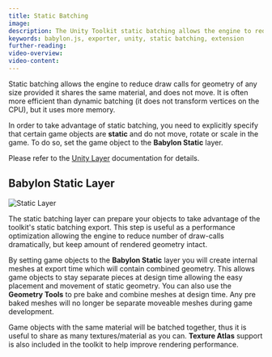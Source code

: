 ```yaml
---
title: Static Batching
image:
description: The Unity Toolkit static batching allows the engine to reduce draw calls for geometry of any size provided it shares the same material, and does not move.
keywords: babylon.js, exporter, unity, static batching, extension
further-reading:
video-overview:
video-content:
---
```


Static batching allows the engine to reduce draw calls for geometry of any size provided it shares the same material, and does not move. It is often more efficient than dynamic batching (it does not transform vertices on the CPU), but it uses more memory.

In order to take advantage of static batching, you need to explicitly specify that certain game objects are **static** and do not move, rotate or scale in the game. To do so, set the game object to the **Babylon Static** layer.

Please refer to the [Unity Layer](https://docs.unity3d.com/Manual/Layers.html) documentation for details.

## Babylon Static Layer

![Static Layer](/img/exporters/unity/staticlayer.jpg)

The static batching layer can prepare your objects to take advantage of the toolkit's static batching export. This step is useful as a performance optimization allowing the engine to reduce number of draw-calls dramatically, but keep amount of rendered geometry intact.

By setting game objects to the **Babylon Static** layer you will create internal meshes at export time which will contain combined geometry. This allows game objects to stay separate pieces at design time allowing the easy placement and movement of static geometry. You can also use the **Geometry Tools** to pre bake and combine meshes at design time. Any pre baked meshes will no longer be separate moveable meshes during game development.

Game objects with the same material will be batched together, thus it is useful to share as many textures/material as you can. **Texture Atlas** support is also included in the toolkit to help improve rendering performance.
